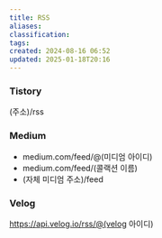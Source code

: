 ```yaml
---
title: RSS
aliases: 
classification: 
tags: 
created: 2024-08-16 06:52
updated: 2025-01-18T20:16
---
```


### Tistory

(주소)/rss

### Medium

- medium.com/feed/@(미디엄 아이디)
- medium.com/feed/(콜랙션 이름)
- (자체 미디엄 주소)/feed

### Velog

https://api.velog.io/rss/@(velog 아이디)
